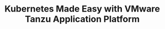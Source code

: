 ---
title: "Kubernetes Made Easy with VMware Tanzu Application Platform"
description: ""
topics:
- 
youtube: "yeknuF_WhBw"
type: tv-episode
Date: '2020-03-30'
---
